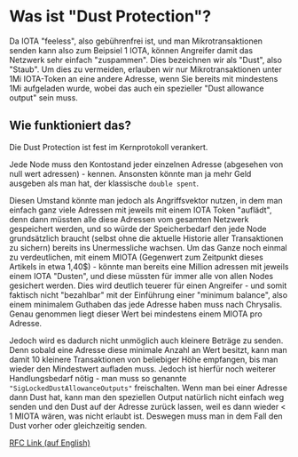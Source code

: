 
# Was ist "Dust Protection"?

Da IOTA "feeless", also gebührenfrei ist, und man Mikrotransaktionen senden kann also zum Beipsiel 1 IOTA, können Angreifer damit das Netzwerk sehr einfach "zuspammen". Dies bezeichnen wir als "Dust", also "Staub". Um dies zu vermeiden, erlauben wir nur Mikrotransaktionen unter 1Mi IOTA-Token an eine andere Adresse, wenn Sie bereits mit mindestens 1Mi aufgeladen wurde, wobei das auch ein spezieller "Dust allowance output" sein muss.

## Wie funktioniert das?
Die Dust Protection ist fest im Kernprotokoll verankert.
 
Jede Node muss den Kontostand jeder einzelnen Adresse (abgesehen von null wert adressen) - kennen. Ansonsten könnte man ja mehr Geld ausgeben als man hat, der klassische `double spent`. 

Diesen Umstand könnte man jedoch als Angriffsvektor nutzen, in dem man einfach ganz viele Adressen mit jeweils  mit einem IOTA Token "auflädt", denn dann müssten alle diese Adressen vom gesamten Netzwerk gespeichert werden, und so würde der Speicherbedarf den jede Node grundsätzlich braucht (selbst ohne die aktuelle Historie aller Transaktionen zu sichern) bereits ins Unermessliche wachsen. Um das Ganze noch einmal zu verdeutlichen, mit einem MIOTA (Gegenwert zum Zeitpunkt dieses Artikels in etwa 1,40$) - könnte man bereits eine Million adressen mit jeweils einem IOTA "Dusten", und diese müssten für immer alle von allen Nodes gesichert werden. Dies wird deutlich teuerer für einen Angreifer - und somit faktisch nicht "bezahlbar" mit der Einführung einer "minimum balance", also einem minimalem Guthaben das jede Adresse haben muss nach Chrysalis. Genau genommen liegt dieser Wert bei mindestens einem MIOTA pro Adresse. 

Jedoch wird es dadurch nicht unmöglich auch kleinere Beträge zu senden. Denn sobald eine Adresse diese minimale Anzahl an Wert besitzt, kann man damit 10 kleinere Transaktionen von beliebiger Höhe empfangen, bis man wieder den Mindestwert aufladen muss. Jedoch ist hierfür noch weiterer Handlungsbedarf nötig - man muss so genannte `"SigLockedDustAllowanceOutputs"` freischalten. Wenn man bei einer Adresse dann Dust hat, kann man den speziellen Output natürlich nicht einfach weg senden und den Dust auf der Adresse zurück lassen, weil es dann wieder < 1 MIOTA wären, was nicht erlaubt ist. Deswegen muss man in dem Fall den Dust vorher oder gleichzeitig senden.

[RFC Link (auf English)](https://github.com/iotaledger/protocol-rfcs/pull/32)
